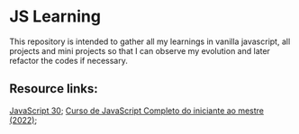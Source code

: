# JS Learning

This repository is intended to gather all my learnings in vanilla javascript, all projects and mini projects so that I can observe my evolution and later refactor the codes if necessary.
## Resource links:
[JavaScript 30](https://javascript30.com/);
[Curso de JavaScript Completo do iniciante ao mestre (2022)](https://www.udemy.com/course/javascript-completo-2018-do-iniciante-ao-mestre/);

